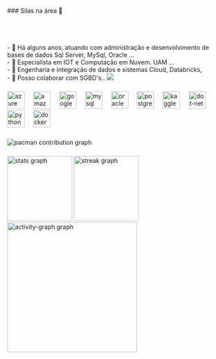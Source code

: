 <p align="left">
### Silas na área 👋<br><br><br><br><br>- 🔭 Há alguns anos, atuando com administração e desenvolvimento de bases de dados Sql Server, MySql, Oracle ...<br>- 🌱 Especialista em  IOT e Computação em Nuvem.  UAM ...<br>- 👯 Engenharia e integração de dados e sistemas Cloud, Databricks, <br>- 💬 Posso colaborar com  SGBD's.. <a href="https://www.linkedin.com/in/silas-sidério-a74a3b11/" target="_blank"><img src="https://img.shields.io/badge/-LinkedIn-%230077B5?style=for-the-badge&logo=linkedin&logoColor=white" target="_blank"></a> <br>

###

<div align="left">
  <img src="https://cdn.jsdelivr.net/gh/devicons/devicon/icons/azure/azure-original.svg" height="40" alt="azure logo"  />
  <img width="12" />
  <img src="https://cdn.jsdelivr.net/gh/devicons/devicon/icons/amazonwebservices/amazonwebservices-line-wordmark.svg" height="40" alt="amazonwebservices logo"  />
  <img width="12" />
  <img src="https://cdn.jsdelivr.net/gh/devicons/devicon/icons/googlecloud/googlecloud-original.svg" height="40" alt="googlecloud logo"  />
  <img width="12" />
  <img src="https://cdn.jsdelivr.net/gh/devicons/devicon/icons/mysql/mysql-original.svg" height="40" alt="mysql logo"  />
  <img width="12" />
  <img src="https://cdn.jsdelivr.net/gh/devicons/devicon/icons/oracle/oracle-original.svg" height="40" alt="oracle logo"  />
  <img width="12" />
  <img src="https://cdn.jsdelivr.net/gh/devicons/devicon/icons/postgresql/postgresql-original.svg" height="40" alt="postgresql logo"  />
  <img width="12" />
  <img src="https://cdn.jsdelivr.net/gh/devicons/devicon/icons/kaggle/kaggle-original.svg" height="40" alt="kaggle logo"  />
  <img width="12" />
  <img src="https://cdn.jsdelivr.net/gh/devicons/devicon/icons/dot-net/dot-net-original.svg" height="40" alt="dot-net logo"  />
  <img width="12" />
  <img src="https://cdn.jsdelivr.net/gh/devicons/devicon/icons/python/python-original.svg" height="40" alt="python logo"  />
  <img width="12" />
  <img src="https://cdn.jsdelivr.net/gh/devicons/devicon/icons/docker/docker-original.svg" height="40" alt="docker logo"  />
</div>

###

<picture>
  <source media="(prefers-color-scheme: dark)" srcset="https://raw.githubusercontent.com/Silas-Siderio/Silas-Siderio/output/pacman-contribution-graph-dark.svg">
  <source media="(prefers-color-scheme: light)" srcset="https://raw.githubusercontent.com/Silas-Siderio/Silas-Siderio/output/pacman-contribution-graph.svg">
  <img alt="pacman contribution graph" src="https://raw.githubusercontent.com/Silas-Siderio/Silas-Siderio/output/pacman-contribution-graph.svg">
</picture>

###

<div align="left">
  <img src="https://github-readme-stats.vercel.app/api?username=Silas-Siderio&hide_title=false&hide_rank=false&show_icons=true&include_all_commits=true&count_private=true&disable_animations=false&theme=dracula&locale=en&hide_border=false&order=1" height="150" alt="stats graph"  />
  <img src="https://streak-stats.demolab.com?user=Silas-Siderio&locale=en&mode=daily&theme=dracula&hide_border=false&border_radius=5&order=3" height="150" alt="streak graph"  />
  <img src="https://github-readme-activity-graph.vercel.app/graph?username=Silas-Siderio&radius=16&theme=react&area=true&order=5" height="300" alt="activity-graph graph"  />
</div>

###
          
          
          
